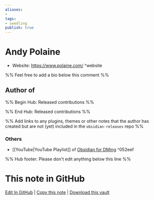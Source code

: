 ```yaml
---
aliases:
- 
tags:
- seedling
publish: true
---
```


# Andy Polaine

<!-- - GitHub: [apolaine](https://github.com/apolaine/) ^github-->
<!-- - Discord: `@` ^discord-->
- Website: <https://www.polaine.com/> ^website
<!-- - [[Publish sites|Publish site]]: ^publish-->

%% Feel free to add a bio below this comment %%


## Author of

%% Begin Hub: Released contributions %%

<!--
### Plugins

- 
-->

<!--
### Themes

- 
-->

%% End Hub: Released contributions %%

%% Add links to any plugins, themes or other notes that the author has created but are not (yet) included in the `obsidian-releases` repo %%

<!--
### Unlisted plugins

- 
-->


### Others

- [[YouTube|YouTube Playlist]] of [Obsidian for DMing](https://www.youtube.com/playlist?list=PLvLJHmYS4OnXZIvguaL6rnvkIbimzVqaI) ^052eef


<!--
## Sponsor this author

- [[GitHub sponsors]]: [Sponsor @apolaine on GitHub Sponsors](https://github.com/sponsors/apolaine) ^github-sponsor
- [[Buy me a coffee]]: ^buy-me-a-coffee
- [[PayPal]]: ^paypal
- [[Patreon]]: ^patreon

-->

<!--
## Follow this author

- [[YouTube Channels|On YouTube]]: ^youtube
- Twitter: ^twitter
- ...
-->

%% Hub footer: Please don't edit anything below this line %%

# This note in GitHub

<span class="git-footer">[Edit In GitHub](https://github.dev/obsidian-community/obsidian-hub/blob/main/01%20-%20Community/People/apolaine.md "git-hub-edit-note") | [Copy this note](https://raw.githubusercontent.com/obsidian-community/obsidian-hub/main/01%20-%20Community/People/apolaine.md "git-hub-copy-note") | [Download this vault](https://github.com/obsidian-community/obsidian-hub/archive/refs/heads/main.zip "git-hub-download-vault") </span>
